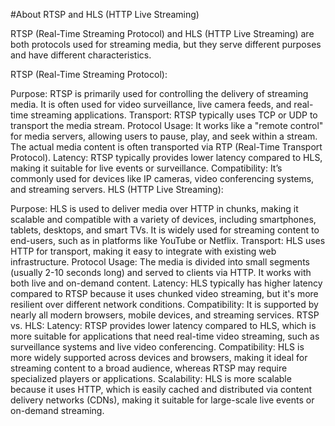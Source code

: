 #About RTSP and HLS (HTTP Live Streaming)

RTSP (Real-Time Streaming Protocol) and HLS (HTTP Live Streaming) are both protocols used for streaming media, but they serve different purposes and have different characteristics.

RTSP (Real-Time Streaming Protocol):

Purpose: RTSP is primarily used for controlling the delivery of streaming media. It is often used for video surveillance, live camera feeds, and real-time streaming applications.
Transport: RTSP typically uses TCP or UDP to transport the media stream.
Protocol Usage: It works like a "remote control" for media servers, allowing users to pause, play, and seek within a stream. The actual media content is often transported via RTP (Real-Time Transport Protocol).
Latency: RTSP typically provides lower latency compared to HLS, making it suitable for live events or surveillance.
Compatibility: It’s commonly used for devices like IP cameras, video conferencing systems, and streaming servers.
HLS (HTTP Live Streaming):

Purpose: HLS is used to deliver media over HTTP in chunks, making it scalable and compatible with a variety of devices, including smartphones, tablets, desktops, and smart TVs. It is widely used for streaming content to end-users, such as in platforms like YouTube or Netflix.
Transport: HLS uses HTTP for transport, making it easy to integrate with existing web infrastructure.
Protocol Usage: The media is divided into small segments (usually 2-10 seconds long) and served to clients via HTTP. It works with both live and on-demand content.
Latency: HLS typically has higher latency compared to RTSP because it uses chunked video streaming, but it's more resilient over different network conditions.
Compatibility: It is supported by nearly all modern browsers, mobile devices, and streaming services.
RTSP vs. HLS:
Latency: RTSP provides lower latency compared to HLS, which is more suitable for applications that need real-time video streaming, such as surveillance systems and live video conferencing.
Compatibility: HLS is more widely supported across devices and browsers, making it ideal for streaming content to a broad audience, whereas RTSP may require specialized players or applications.
Scalability: HLS is more scalable because it uses HTTP, which is easily cached and distributed via content delivery networks (CDNs), making it suitable for large-scale live events or on-demand streaming.
